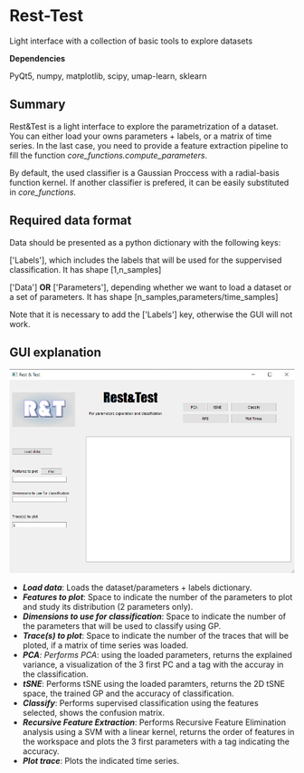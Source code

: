 # Rest-Test
Light interface with a collection of basic tools to explore datasets

**Dependencies**

PyQt5,
numpy,
matplotlib,
scipy,
umap-learn,
sklearn

## Summary 

Rest&Test is a light interface to explore the parametrization of a dataset. You can either load your owns parameters + labels, or a matrix of time series. In the last case, you need to provide a feature extraction pipeline to fill the function *core_functions.compute_parameters*.

By default, the used classifier is a Gaussian Proccess with a radial-basis function kernel. If another classifier is prefered, it can be easily substituted in *core_functions*.

## Required data format

Data should be presented as a python dictionary with the following keys:

['Labels'], which includes the labels that will be used for the suppervised classification. It has shape [1,n_samples]

['Data'] **OR** ['Parameters'], depending whether we want to load a dataset or a set of parameters. It has shape [n_samples,parameters/time_samples]

Note that it is necessary to add the ['Labels'] key, otherwise the GUI will not work.

## GUI explanation

![Interface](https://github.com/Alegre-Cortes/Rest-Test/blob/main/Interface.PNG)

* _**Load data**_: Loads the dataset/parameters + labels dictionary.
* _**Features to plot**_: Space to indicate the number of the parameters to plot and study its distribution (2 parameters only).
* _**Dimensions to use for classification**_: Space to indicate the number of the parameters that will be used to classify using GP.
* _**Trace(s) to plot**_: Space to indicate the number of the traces that will be ploted, if a matrix of time series was loaded.
* _**PCA**: Performs PCA_: using the loaded parameters, returns the explained variance, a visualization of the 3 first PC and a tag with the accuray in the classification.
* _**tSNE**_: Performs tSNE using the loaded paramters, returns the 2D tSNE space, the trained GP and the accuracy of classification.
* _**Classify**_: Performs supervised classification using the features selected, shows the confusion matrix.
* _**Recursive Feature Extraction**_: Performs Recursive Feature Elimination analysis using a SVM with a linear kernel, returns the order of features in the workspace and plots the 3 first parameters with a tag indicating the accuracy.
* _**Plot trace**_: Plots the indicated time series.
